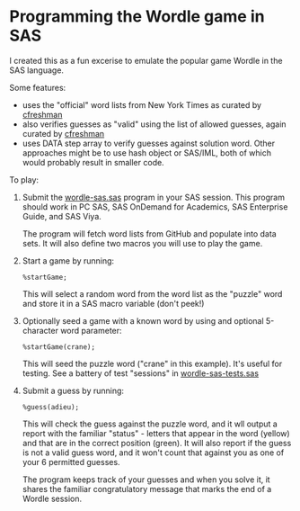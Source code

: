 # Programming the Wordle game in SAS

I created this as a fun excerise to emulate the popular game Wordle in the SAS language.

Some features:
 * uses the "official" word lists from New York Times as curated by [cfreshman](https://github.com/cfreshman)
 * also verifies guesses as "valid" using the list of allowed guesses, again curated by [cfreshman](https://github.com/cfreshman)
 * uses DATA step array to verify guesses against solution word. Other approaches might be to use hash object or SAS/IML, both of which would probably result in smaller code.

To play:
 
 1. Submit the [wordle-sas.sas](./wordle-sas.sas) program in your SAS session. This program should work in PC SAS, SAS OnDemand for Academics, SAS Enterprise Guide, and SAS Viya.

    The program will fetch word lists from GitHub and populate into data sets. It will also define two macros you will use to play the game.

 1. Start a game by running:
     ```
     %startGame;
     ```
    This will select a random word from the word list as the "puzzle" word and store it in a SAS macro variable (don't peek!)

 1. Optionally seed a game with a known word by using and optional 5-character word parameter:
     ```
     %startGame(crane);
     ```

     This will seed the puzzle word ("crane" in this example). It's useful for testing. See a battery of test "sessions" in [wordle-sas-tests.sas](./wordle-sas-tests.sas)

 1. Submit a guess by running:
      ```
     %guess(adieu);
     ```

     This will check the guess against the puzzle word, and it wll output a report with the familiar "status" - letters that appear in the word (yellow) and that are in the correct position (green). It will also report if the guess is not a valid guess word, and it won't count that against you as one of your 6 permitted guesses.

     The program keeps track of your guesses and when you solve it, it shares the familiar congratulatory message that marks the end of a Wordle session.
